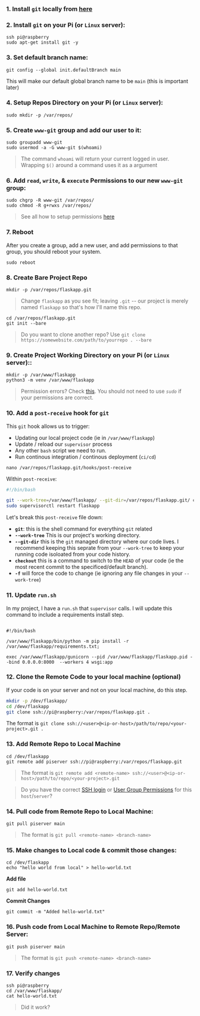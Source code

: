 

### 1. Install `git` locally from [here](https://git-scm.com/downloads)


### 2. Install `git` on your Pi (or `Linux` server):

```
ssh pi@raspberry
sudo apt-get install git -y 
```


### 3. Set default branch name:

```
git config --global init.defaultBranch main
```
This will make our default global branch name to be `main` (this is important later)



### 4. Setup Repos Directory on your Pi (or `Linux` server):

```
sudo mkdir -p /var/repos/
```

### 5. Create `www-git` group and add our user to it:

```
sudo groupadd www-git
sudo usermod -a -G www-git $(whoami)
```
> The command `whoami` will return your current logged in user. Wrapping `$()` around a command uses it as a argument



### 6. Add `read`, `write`, & `execute` Permissions to our new `www-git` group:

```
sudo chgrp -R www-git /var/repos/
sudo chmod -R g+rwxs /var/repos/
```
> See all how to setup permissions [here](https://github.com/codingforentrepreneurs/Pi-Awesome/blob/main/how-tos/User%20Group%20Permissions.md)


### 7. Reboot
After you create a group, add a new user, and add permissions to that group, you should reboot your system.
```
sudo reboot
```



### 8. Create Bare Project Repo


```
mkdir -p /var/repos/flaskapp.git
```
> Change `flaskapp` as you see fit; leaving `.git` -- our project is merely named `flaskapp` so that's how I'll name this repo.

```
cd /var/repos/flaskapp.git
git init --bare
```
> Do you want to clone another repo? Use `git clone https://somewebsite.com/path/to/yourrepo . --bare`



### 9. Create Project Working Directory on your Pi (or `Linux` server)::

```
mkdir -p /var/www/flaskapp
python3 -m venv /var/www/flaskapp
```
> Permission errors? Check [this](https://github.com/codingforentrepreneurs/Pi-Awesome/blob/main/how-tos/User%20Group%20Permissions.md). You should not need to use *`sudo`* if your permissions are correct.


### 10. Add a `post-receive` hook for `git`
This `git` hook allows us to trigger:
- Updating our local project code (ie in `/var/www/flaskapp`)
- Update / reload our `supervisor` process
- Any other `bash` script we need to run.
- Run continous integration / continous deployment (`ci/cd`)

```
nano /var/repos/flaskapp.git/hooks/post-receive
```

Within `post-receive`:

```bash
#!/bin/bash

git --work-tree=/var/www/flaskapp/ --git-dir=/var/repos/flaskapp.git/ checkout -f
sudo supervisorctl restart flaskapp
```
Let's break this `post-receive` file down:

- **`git`**: this is the shell command for everything `git` related
- **`--work-tree`** This is our project's working directory.
- **`--git-dir`** this is the `git` managed directory where our code lives. I recommend keeping this seprate from your `--work-tree` to keep your running code isoloated from your code history.
- **`checkout`** this is a command to switch to the `HEAD` of your code (ie the most recent commit to the specificed/default branch).
- **`-f`** will force the code to change (ie ignoring any file changes in your `--work-tree`)



### 11. Update `run.sh`
In my project, I have a `run.sh` that `supervisor` calls. I will update this command to include a requirements install step.

```

#!/bin/bash

/var/www/flaskapp/bin/python -m pip install -r /var/www/flaskapp/requirements.txt;

exec /var/www/flaskapp/gunicorn --pid /var/www/flaskapp/flaskapp.pid --bind 0.0.0.0:8000  --workers 4 wsgi:app
```



### 12. Clone the Remote Code to your local machine (optional)
If your code is on your server and not on your local machine, do this step. 

```bash
mkdir -p /dev/flaskapp/
cd /dev/flaskapp
git clone ssh://pi@raspberry:/var/repos/flaskapp.git .
```

The format is `git clone ssh://<user>@<ip-or-host>/path/to/repo/<your-project>.git .`


### 13. Add Remote Repo to Local Machine

```
cd /dev/flaskapp
git remote add piserver ssh://pi@raspberry:/var/repos/flaskapp.git
```
> The format is `git remote add <remote-name> ssh://<user>@<ip-or-host>/path/to/repo/<your-project>.git`



> Do you have the correct [SSH login](https://github.com/codingforentrepreneurs/Pi-Awesome/blob/main/how-tos/SSH%20to%20Host%20without%20Password.md) or [User Group Permissions](https://github.com/codingforentrepreneurs/Pi-Awesome/blob/main/how-tos/User%20Group%20Permissions.md) for this `host`/`server`? 


### 14. Pull code from Remote Repo to Local Machine:

```
git pull piserver main
```
> The format is `git pull <remote-name> <branch-name>`


### 15. Make changes to Local code & commit those changes:

```
cd /dev/flaskapp
echo "hello world from local" > hello-world.txt
```

**Add file**
```
git add hello-world.txt
```

**Commit Changes**
```
git commit -m "Added hello-world.txt"
```

### 16. Push code from Local Machine to Remote Repo/Remote Server:
```
git push piserver main
```
> The format is `git push <remote-name> <branch-name>`


### 17. Verify changes


```
ssh pi@raspberry
cd /var/www/flaskapp/
cat hello-world.txt
```
> Did it work?


